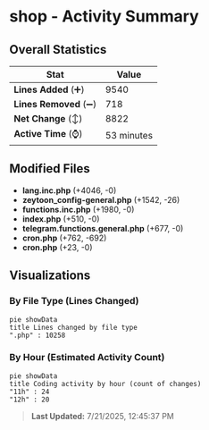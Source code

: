 # shop - Activity Summary 

## Overall Statistics

| Stat                   | Value                                                             |
| ---------------------- | ----------------------------------------------------------------- |
| **Lines Added** (➕)   | 9540                                          |
| **Lines Removed** (➖) | 718                                        |
| **Net Change** (↕)    | 8822                |
| **Active Time** (⌚)   | 53 minutes |


## Modified Files
- **lang.inc.php** (+4046, -0)
- **zeytoon_config-general.php** (+1542, -26)
- **functions.inc.php** (+1980, -0)
- **index.php** (+510, -0)
- **telegram.functions.general.php** (+677, -0)
- **cron.php** (+762, -692)
- **cron.php** (+23, -0)

## Visualizations

### By File Type (Lines Changed)

```mermaid
pie showData
title Lines changed by file type
".php" : 10258
```

### By Hour (Estimated Activity Count)

```mermaid
pie showData
title Coding activity by hour (count of changes)
"11h" : 24
"12h" : 20
```


> **Last Updated:** 7/21/2025, 12:45:37 PM